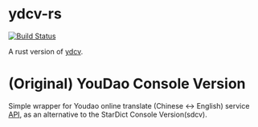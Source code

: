 # ydcv-rs

[![Build Status](https://travis-ci.org/farseerfc/ydcv-rs.svg)](https://travis-ci.org/farseerfc/ydcv-rs)

A rust version of [ydcv](https://github.com/felixonmars/ydcv/).

# (Original) YouDao Console Version

Simple wrapper for Youdao online translate (Chinese <-> English) service [API](http://fanyi.youdao.com/openapi?path=data-mode), as an alternative to the StarDict Console Version(sdcv).